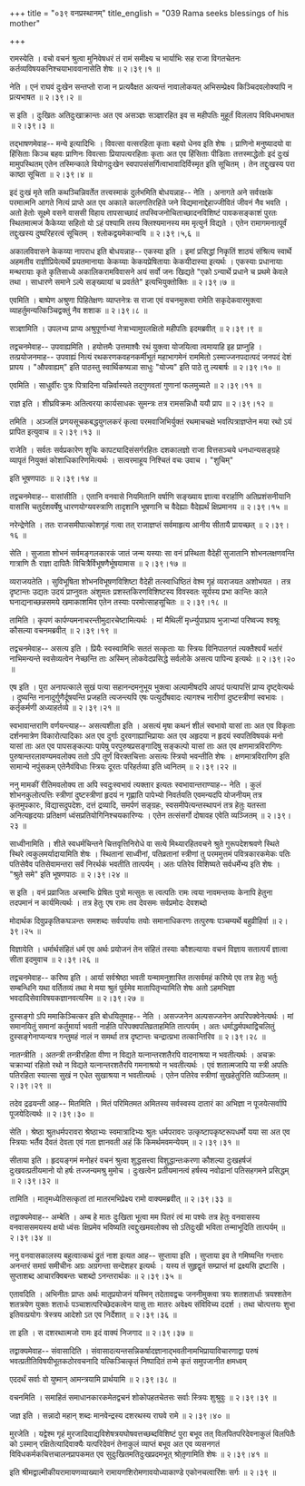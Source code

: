 +++
title = "०३९ वनप्रस्थानम्"
title_english = "039 Rama seeks blessings of his mother"

+++


रामस्येति । वचो वचनं श्रुत्वा मुनिवेषधरं तं रामं समीक्ष्य च भार्याभिः सह
राजा विगतचेतनः कर्तव्यविषयकनिश्चयाभाववानासेति शेषः  ॥  २।३९।१  ॥   

  

नेति । एनं राघवं दुःखेन सन्तप्तो राजा न प्रत्यवैक्षत अत्यन्तं नावालोकयत्
अभिसम्प्रेक्ष्य किञ्चिदवलोक्यापि न प्रत्यभाषत  ॥  २।३९।२  ॥   

  

स इति । दुःखितः अतिदुःखाक्रान्तः अत एव असञ्ज्ञः सञ्ज्ञारहित इव स महीपतिः
मुहूर्तं विललाप विविधमभाषत  ॥  २।३९।३  ॥   

  

तद्भाषणमेवाह-- मन्ये इत्यादिभिः । विवत्सा वत्सरहिता कृताः बहवो धेनव इति
शेषः । प्राणिनो मनुष्यादयो वा हिंसिताः किञ्च बहवः प्राणिनः विवत्साः
प्रियापत्यरहिताः कृताः अत एव हिंसिताः पीडिताः तत्तस्माद्धेतोः इदं दुःखं
मामुपस्थितम् एतेन तस्मिन्काले वियोगदुःखेन
स्वपापसंसर्गित्वाभावादिर्विस्मृत इति सूचितम् । तेन तद्दुःखस्य परा काष्ठा
सूचिता  ॥  २।३९।४  ॥   

  

इदं दुःखं मृते सति कथञ्चिन्निवर्तेत तत्त्वस्माकं दुर्लभमिति बोधयन्नाह--
नेति । अनागते अने सर्वरक्षके परमात्मनि आगते नित्यं प्राप्ते अत एव अकाले
कालगतिरहिते जने विद्यमानाद्देहाज्जीवितं जीवनं नैव भवति । अतो हेतोः
सूक्ष्मे वसने वाससी विहाय तापसाच्छादं तपस्विजनोचिताच्छादनविशिष्टं
पावकसङ्काशं पुरतः स्थितमात्मजं कैकेय्या सहितो यो ऽहं पश्यामि तस्य
क्लिश्यमानस्य मम मृत्युर्न विद्यते । एतेन रामागमनात्पूर्वं तद्दुःखस्य
दुष्परिहरत्वं सूचितम् । श्लोकद्वयमेकान्वयि  ॥  २।३९।५,६  ॥   

  

अकालविवासने केकय्या नापराध इति बोधयन्नाह-- एकस्या इति । इमां प्रसिद्धां
निकृतिं शाठ्यं संश्रित्य स्वार्थे अहमतीव राज्ञीप्रियेत्यर्थे
प्रयतमानायाः केकय्याः केकयप्रेषितायाः केकयीदास्या इत्यर्थः । एकस्याः
प्रधानायाः मन्थरायाः कृते कृतिसाध्ये अकालिकरामविवासने अयं सर्वो जनः
खिद्यते "एको ऽन्यार्थे प्रधाने च प्रथमे केवले तथा । साधारणे समाने ऽल्पे
सङ्ख्यायां च प्रवर्तते" इत्यभियुक्तोक्तिः  ॥  २।३९।७  ॥   

  

एवमिति । बाष्पेण अश्रुणा पिहितेक्षणः व्याप्तनेत्रः स राजा एवं
वचनमुक्त्वा रामेति सकृदेकवारमुक्त्वा व्याहर्तुमन्यत्किञ्चिद्वक्तुं नैव
शशाक  ॥  २।३९।८  ॥   

  

सञ्ज्ञामिति । उपलभ्य प्राप्य अश्रुपूर्णाभ्यां नेत्राभ्यामुपलक्षितो
महीपतिः इदमब्रवीत्  ॥  २।३९।९  ॥   

  

तद्वचनमेवाह-- उपवाह्यमिति । हयोत्तमैः उत्तमाश्वैः रथं युक्त्वा योजयित्वा
त्वमायाहि इह प्राप्नुहि । तत्प्रयोजनमाह-- उपवाह्यं नित्यं
रथकरणकवहनकर्मीभूतं महाभागमेनं राममितो ऽस्माज्जनपदात्पदं जनपदं देशं
प्रापय । "औपवाह्यम्" इति पाठस्तु स्वार्थिकष्यञा साधुः "योज्य" इति पाठे
तु ल्यबार्षः  ॥  २।३९।१०  ॥   

  

एवमिति । साधुर्वीरः पुत्रः पित्रादिना यन्निर्वास्यते तद्गुणवतां गुणानां
फलमुच्यते  ॥  २।३९।११  ॥   

  

राज्ञ इति । शीघ्रविक्रमः अतित्वरया कार्यसाधकः सुमन्त्रः तत्र रामसन्निधौ
ययौ प्राप  ॥  २।३९।१२  ॥   

  

तमिति । अञ्जलिं प्रणयसूचकबद्धयुगलकरं कृत्वा परमवाजिभिर्युक्तं रथमाचचक्षे
भवत्पित्राज्ञप्तेन मया रथो ऽयं प्रापित इत्युवाच  ॥  २।३९।१३  ॥   

  

राजेति । सर्वतः सर्वप्रकारेण शुचिः कापट्यादिसंसर्गरहितः दशकालज्ञो राजा
वित्तसञ्चये धनधान्यसङ्ग्रहे व्यापृतं नियुक्तं कोशाधिकारिणमित्यर्थः ।
सत्वरमाहूय निश्चितं वचः उवाच । "शुचिम्"  

इति भूषणपाठः  ॥  २।३९।१४  ॥   

  

तद्वचनमेवाह-- वासांसीति । एतानि वनवासे नियमितानि वर्षाणि सङ्ख्याय
ज्ञात्वा वरार्हाणि अतिप्रशंसनीयानि वासांसि चतुर्दशवर्षेषु
धारणयोग्यवस्त्राणि तादृशानि भूषणानि च वैदेह्याः वैदेह्यर्थं क्षिप्रमानय
 ॥  २।३९।१५  ॥   

  

नरेन्द्रेणेति । ततः राजसमीपात्कोशगृहं गत्वा तत् राजाज्ञप्तं सर्वमाहृत्य
आनीय सीतायै प्रायच्छत्  ॥  २।३९।१६  ॥   

  

सेति । सुजाता शोभनं सर्वमङ्गलकारकं जातं जन्म यस्याः सा वनं प्रस्थिता
वैदेही सुजातानि शोभनलक्षणवन्ति गात्राणि तैः राज्ञा दापितैः
विचित्रैर्विभूषणैर्भूषयामास  ॥  २।३९।१७  ॥   

  

व्यराजयतेति । सुविभूषिता शोभनविभूषणविशिष्टा वैदेही तत्स्वाधिष्ठितं वेश्म
गृहं व्यराजयत अशोभयत । तत्र दृष्टान्तः उद्यतः उदयं प्राप्नुवतः अंशुमतः
प्रशस्तकिरणविशिष्टस्य विवस्वतः सूर्यस्य प्रभा कान्तिः काले
घनाद्यनाच्छन्नसमये खमाकाशमिव एतेन तस्याः परमोत्साहसूचितः  ॥  २।३९।१८  ॥   

  

तामिति । कृपणं कार्पण्यमनाचरन्तीमुदारचेष्टामित्यर्थः । मां मैथिलीं
मृर्ध्न्युपाघ्राय भुजाभ्यां परिष्वज्य श्वश्रूः कौसल्या वचनमब्रवीत्  ॥ 
२।३९।१९  ॥   

  

तद्वचनमेवाह-- असत्य इति । प्रियैः स्वस्वामिभिः सततं सत्कृताः याः
स्त्रियः विनिपातगतं त्यक्तैश्वर्यं भर्तारं नाभिमन्यन्ते स्वसेव्यत्वेन
नेच्छन्ति ताः अस्मिन् लोकवेदप्रसिद्धे सर्वलोके असत्य पापिन्य इत्यर्थः  ॥ 
२।३९।२०  ॥   

  

एष इति । पुरा अनापत्काले सुखं पत्या सहानन्दमनुभूय भुक्त्वा अल्पामीषदपि
आपदं पत्यापत्तिं प्राप्य दृष्ट्वेत्यर्थः । दुष्यन्ति
नानादुर्गुणैर्दूषयन्ति प्रजहति त्यजन्त्यपि एषः पत्युर्दोषवादः त्यागश्च
नारीणां दुष्टस्त्रीणां स्वभावः । कर्तृकर्मणी अध्याहर्तव्ये  ॥  २।३९।२१
 ॥   

  

स्वभावान्तराणि वर्णयन्त्याह-- असत्यशीला इति । असत्यं मृषा कथनं शीलं
स्वभावो यासां ताः अत एव विकृताः दर्शनमात्रेण विकारोत्पादिकाः अत एव
दुर्गाः दुरवगाह्याभिप्रायाः अत एव अहृदया न हृदयं स्वपतिविषयकं मनो यासां
ताः अत एव पापसङ्कल्पाः पापेषु परपुरुषप्रसङ्गादिषु सङ्कल्पो यासां ताः अत
एव क्षणमात्रविरागिणः पुरुषान्तरलावण्यमवलोक्य ततो ऽपि तूर्णं
विरक्तचित्ताः असत्यः स्त्रियो भवन्तीति शेषः । क्षणमात्रविरागिण इति
सामान्ये नपुंसकम् एतेनैवंविधाः स्त्रियः दूरतः परिहर्तव्या इति ध्वनितम्
 ॥  २।३९।२२  ॥   

  

ननु मामकीं रीतिमवलोक्य ता अपि स्वदुःस्वभावं त्यक्तार इत्यतः
स्वभावान्तराण्याह-- नेति । कुलं शोभनकुलोत्पत्तिः स्त्रीणां
दुष्टस्त्रीणां हृदयं न गृह्णाति पापेभ्यो निवर्तयति एवमन्यदपि योजनीयम्
तत्र कृतमुपकारः, विद्यासदुपदेशः, दत्तं द्रव्यादि, समर्पणं सङ्ग्रहः,
स्वसमीपेत्यन्तस्थापनं तत्र हेतुः यतस्ता अनित्यहृदयाः प्रतिक्षणं
ध्वंसप्रतियोगिनिश्चयकारिण्यः । एतेन तत्संसर्गो दोषावह एवेति व्यञ्जितम्
 ॥  २।३९।२३  ॥   

  

साध्वीनामिति । शीले स्वधर्मचिन्तने चित्तवृत्तिनिरोधे वा सत्ये
मिथ्यारहितवचने श्रुते गुरूपदेशश्रवणे स्थिते स्थिरे त्वकुलमर्यादायामिति
शेषः । स्थितानां साध्वीनां, पतिव्रतानां स्त्रीणां तु परममुत्तमं
पवित्रकारकमेकः पतिः पतिसेवैव पतिसेवामन्तरा सर्वं निरर्थकं भवतीति
तात्पर्यम् । अतः पतिरेव विशिष्यते सर्वधर्मेभ्य इति शेषः । "श्रुते समे"
इति भूषणपाठः  ॥  २।३९।२४  ॥   

  

स इति । वनं प्रव्राजितः अस्माभिः प्रेषितः पुत्रो मत्सुतः स त्वत्पतिः
रामः त्वया नावमन्तव्यः केनापि हेतुना तदपमानं न कार्यमित्यर्थः । तत्र
हेतुः एष रामः तव देवसमः सर्वप्रमोदः देवशब्दो  

मोदार्थक दिवुप्रकृतिकघञन्तः समशब्दः सर्वपर्यायः तयोः समानाधिकरणः
तत्पुरुषः पञ्चम्यर्थे बहुव्रीहिर्वा  ॥  २।३९।२५  ॥   

  

विज्ञायेति । धर्मार्थसंहितं धर्म एव अर्थः प्रयोजनं तेन संहितं तस्याः
कौशल्यायाः वचनं विज्ञाय सतात्पर्यं ज्ञात्वा सीता इदमुवाच  ॥  २।३९।२६  ॥   

  

तद्वचनमेवाह-- करिष्य इति । आर्या सर्वश्रेष्ठा भवती यन्मामनुशास्ति
तत्सर्वमहं करिष्ये एव तत्र हेतुः भर्तुः सम्बन्धिनि यथा वर्तितव्यं तथा मे
मया श्रुतं पूर्वमेव मातापितृभ्यामिति शेषः अतो ऽहमभिज्ञा
भवदादिसेवाविषयकज्ञानवत्यस्मि  ॥  २।३९।२७  ॥   

  

दुस्सङ्गो ऽपि ममाकिञ्चित्कर इति बोधयितुमाह-- नेति । असज्जनेन अल्पसज्जनेन
अपरिपक्वेनेत्यर्थः । मां समानयितुं समानां कर्तुमार्या भवती नार्हति
परिपक्वपतिव्रताहमिति तात्पर्यम् । अतः धर्माद्धर्मपथाद्विचलितुं
दुस्सङ्गेनाप्यन्यत्र गन्तुमहं नालं न समर्था तत्र दृष्टान्तः
चन्द्रात्प्रभा तत्कान्तिरिव  ॥  २।३९।२८  ॥   

  

नातन्त्रीति । अतन्त्री तन्त्रीरहिता वीणा न विद्यते यत्नान्तरशतैरपि
वादनाश्रया न भवतीत्यर्थः । अचक्रः चक्राभ्यां रहितो रथो न विद्यते
यत्नान्तरशतैरपि गमनाश्रयो न भवतीत्यर्थः । एवं शतात्मजापि या स्त्री अपतिः
पतिरहिता स्यात्सा सुखं न एधेत सुखाश्रया न भवतीत्यर्थः । एतेन पतिरेव
स्त्रीणां सुखहेतुरिति व्यञ्जितम्  ॥  २।३९।२९  ॥   

  

तदेव द्रढयन्ती आह-- मितमिति । मितं परिमितमत अमितस्य सर्वस्वस्य दातारं का
अभिज्ञा न पूजयेत्सर्वापि पूजयेदित्यर्थः  ॥  २।३९।३०  ॥   

  

सेति । श्रेष्ठा श्रुतधर्मपरावरा श्रेष्ठाभ्यः स्वमात्रादिभ्यः श्रुतः
धर्मपरावरः उत्कृष्टापकृष्टरूपधर्मो यया सा अत एव स्त्रियाः भर्तैव दैवतं
देवता एवं गता ज्ञानवती अहं किं किमर्थमवमन्येयम्  ॥  २।३९।३१  ॥   

  

सीताया इति । हृदयङ्गमं मनोहरं वचनं श्रुत्वा शुद्धसत्त्वा
विशुद्धान्तःकरणा कौशल्या दुःखहर्षजं दुःखवत्प्रतीयमानो यो हर्षः
तज्जन्यमश्रु मुमोच । दुःखत्वेन प्रतीयमानत्वं हर्षस्य नवोढानां पतिसहगमने
प्रसिद्धम्  ॥  २।३९।३२  ॥   

  

तामिति । मातृमध्येतिसत्कृतां तां मातरमभिप्रेक्ष्य रामो वाक्यमब्रवीत्  ॥ 
२।३९।३३  ॥   

  

तद्वाक्यमेवाह-- अम्बेति । अम्ब हे मातः दुःखिता भूत्वा मम पितरं त्वं मा
पश्येः तत्र हेतुः वनवासस्य वनवाससमयस्य क्षयो ध्वंसः क्षिप्रमेव भविष्यति
त्वद्दुःखमवलोक्य सो ऽतिदुःखी भविता तन्माभूदिति तात्पर्यम्  ॥  २।३९।३४
 ॥   

  

ननु वनवासकालस्य बहुत्वात्कथं द्रुतं नाश इत्यत आह-- सुप्ताया इति ।
सुप्ताया इव ते गमिष्यन्ति गन्तारः अनन्तरं समग्रं समीचीनः अग्रः अग्रगन्ता
सन्देशहर इत्यर्थः । यस्य तं सुहृद्वृतं सम्प्राप्तं मां द्रक्ष्यसि
द्रष्टासि । सुप्ताशब्द आचारक्विबन्तः चशब्दो ऽनन्तरार्थकः  ॥  २।३९।३५  ॥   

  

एतावदिति । अभिनीतः प्राप्तः अर्थः मातृप्रयोजनं यस्मिन् तदेतावद्वचः
जननीमुक्त्वा त्रयः शतशतार्धाः त्रयश्शतेन शतत्रयेण युक्तः शतार्धः
पञ्चाशत्परिच्छेदकत्वेन यासु ताः मातरः अवेक्ष्य संविविच्य ददर्श । तथा
चोत्पत्तयः शुभा इतिवत्प्रयोगः त्रेस्त्रय आदेशो ऽत एव निर्देशात्  ॥ 
२।३९।३६  ॥   

  

ता इति । स दशरथात्मजो रामः इदं वाक्यं निजगाद  ॥  २।३९।३७  ॥   

  

तद्वाक्यमेवाह-- संवासादिति ।
संवासादत्यन्तसन्निकर्षादज्ञानाद्भवतीनामभिप्रायाविचारणाद्वा परुषं
भवत्प्रतीतिविषयीभूतकठोरवचनादि यत्किञ्चित्कृतं निष्पादितं तन्मे कृतं
समुपजानीत क्षमध्वम्  

एददर्थं सर्वाः वो युष्मान् आमन्त्रयामि प्रार्थयामि  ॥  २।३९।३८  ॥   

  

वचनमिति । समाहितं समाधानकारकमेतद्वचनं शोकोपहतचेतसः सर्वाः स्त्रियः
शुश्रुवुः  ॥  २।३९।३९  ॥   

  

जज्ञ इति । सन्नादो महान् शब्दः मानवेन्द्रस्य दशरथस्य राघवे रामे  ॥ 
२।३९।४०  ॥   

  

मुरजेति । यद्वेश्म गृहं मुरजादिवाद्यविशेषत्रयघोषवत्तच्छब्दविशिष्टं पुरा
बभूव तत् विलपितपरिदेवनाकुलं विलपितैः को ऽस्मान् रक्षितेत्यादिवाक्यैः
यत्परिदेवनं तेनाकुलं व्याप्तं बभूव अत एव व्यसनगतं
विविधकर्मकचित्तचालनप्रापकमत एव सुदुःखितमतिदुःखप्रदमभूत् श्रोतृ़णामिति
शेषः  ॥  २।३९।४१  ॥   

  

इति श्रीमद्वाल्मीकीयरामायणव्याख्याने रामायणशिरोमणावयोध्याकाण्डे
एकोनचत्वारिंशः सर्गः  ॥  २।३९  ॥   

  

  


